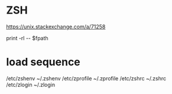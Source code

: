 # ZSH

<https://unix.stackexchange.com/a/71258>

print -rl -- $fpath

# load sequence

/etc/zshenv
~/.zshenv
/etc/zprofile
~/.zprofile
/etc/zshrc
~/.zshrc
/etc/zlogin
~/.zlogin
